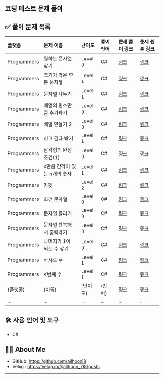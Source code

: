 ## 코딩 테스트 문제 풀이

## ✅ 풀이 문제 목록

| 플랫폼      | 문제 이름                                  | 난이도 | 풀이 언어 | 문제 풀이 링크                                                                 | 문제 원본 링크                                                               |
| :---------  | :----------------------------------------- | :----- | :-------- | :------------------------------------------------------------------------ | :--------------------------------------------------------------------------- |
| Programmers| 원하는 문자열 찾기| Level 0 | C#        | [링크](https://velog.io/@allhoon_718/C-%EC%9B%90%ED%95%98%EB%8A%94-%EB%AC%B8%EC%9E%90%EC%97%B4-%EC%B0%BE%EA%B8%B0) | [링크](https://school.programmers.co.kr/learn/courses/30/lessons/181878)             |
| Programmers| 크기가 작은 부분 문자열                       | Level 1 | C# | [링크](https://velog.io/@allhoon_718/C-%EC%9B%90%ED%95%98%EB%8A%94-%EB%AC%B8%EC%9E%90%EC%97%B4-%EC%B0%BE%EA%B8%B0-ekw8zgqr) | [링크](https://school.programmers.co.kr/learn/courses/30/lessons/147355)|
| Programmers| 문자열 나누기                       | Level 1 | C# | [링크](https://velog.io/@allhoon_718/C-%EB%AC%B8%EC%9E%90%EC%97%B4-%EB%82%98%EB%88%84%EA%B8%B0) | [링크](https://school.programmers.co.kr/learn/courses/30/lessons/140108)|
| Programmers| 배열의 원소만큼 추가하기 | Level 0 | C# | [링크](https://velog.io/@allhoon_718/C-%EB%B0%B0%EC%97%B4%EC%9D%98-%EC%9B%90%EC%86%8C%EB%A7%8C%ED%81%BC-%EC%B6%94%EA%B0%80%ED%95%98%EA%B8%B0) | [링크](https://school.programmers.co.kr/learn/courses/30/lessons/181861)|
| Programmers| 배열 만들기 2| Level 0 | C# | [링크](https://velog.io/@allhoon_718/C-%EB%B0%B0%EC%97%B4-%EB%A7%8C%EB%93%A4%EA%B8%B02) | [링크](https://school.programmers.co.kr/learn/courses/30/lessons/181921)|
| Programmers| 신고 결과 받기 | Level 1 | C# | [링크](https://velog.io/@allhoon_718/C-%EC%8B%A0%EA%B3%A0-%EA%B2%B0%EA%B3%BC-%EB%B0%9B%EA%B8%B0) | [링크](https://school.programmers.co.kr/learn/courses/30/lessons/92334)|
| Programmers| 삼각형의 완성조건(1) | Level 0 | C# | [링크](https://velog.io/@allhoon_718/C-%EC%82%BC%EA%B0%81%ED%98%95%EC%9D%98-%EC%99%84%EC%84%B1%EC%A1%B0%EA%B1%B4-1) | [링크](https://school.programmers.co.kr/learn/courses/30/lessons/120889)|
| Programmers| x만큼 간격이 있는 n개의 숫자 | Level 1 | C# | [링크](https://velog.io/@allhoon_718/C-x%EB%A7%8C%ED%81%BC-%EA%B0%84%EA%B2%A9%EC%9D%B4-%EC%9E%88%EB%8A%94-n%EA%B0%9C%EC%9D%98-%EC%88%AB%EC%9E%90) | [링크](https://school.programmers.co.kr/learn/courses/30/lessons/12954)|
| Programmers| 카펫 | Level 2 | C# | [링크](https://velog.io/@allhoon_718/C-%EC%B9%B4%ED%8E%AB-%EC%83%89%EA%B9%94-%EC%88%AB%EC%9E%90-%EC%84%B8%EA%B8%B0) | [링크](https://school.programmers.co.kr/learn/courses/30/lessons/42842)|
| Programmers| 조건 문자열 | Level 0 | C# |[링크](https://velog.io/@allhoon_718/C-%EC%A1%B0%EA%B1%B4-%EB%AC%B8%EC%9E%90%EC%97%B4) | [링크](https://school.programmers.co.kr/learn/courses/30/lessons/181934?language=csharp)|
| Programmers| 문자열 돌리기 | Level 0 | C# | [링크](https://velog.io/@allhoon_718/C-%EB%AC%B8%EC%9E%90%EC%97%B4-%EB%8F%8C%EB%A6%AC%EA%B8%B0) | [링크](https://school.programmers.co.kr/learn/courses/30/lessons/181945)|
| Programmers| 문자열 반복해서 출력하기 | Level 0 | C# | [링크](https://velog.io/@allhoon_718/C-%EB%AC%B8%EC%9E%90%EC%97%B4-%EB%B0%98%EB%B3%B5%ED%95%B4%EC%84%9C-%EC%B6%9C%EB%A0%A5%ED%95%98%EA%B8%B0) | [링크](https://school.programmers.co.kr/learn/courses/30/lessons/181950)|
| Programmers| 나머지가 1이 되는 수 찾기 | Level 0 | C# | [링크](https://velog.io/@allhoon_718/C-%EB%82%98%EB%A8%B8%EC%A7%80%EA%B0%80-1%EC%9D%B4-%EB%90%98%EB%8A%94-%EC%88%98-%EC%B0%BE%EA%B8%B0) | [링크](https://school.programmers.co.kr/learn/courses/30/lessons/87389)|
| Programmers| 하샤드 수 | Level 1 | C# | [링크](https://velog.io/@allhoon_718/C-%ED%95%98%EC%83%A4%EB%93%9C-%EC%88%98) | [링크](https://school.programmers.co.kr/learn/courses/30/lessons/12947)|
| Programmers| K번째 수| Level 1 | C# | [링크]([https://velog.io/@allhoon_718/C-%ED%95%98%EC%83%A4%EB%93%9C-%EC%88%98](https://velog.io/@allhoon_718/C-K%EB%B2%88%EC%A7%B8-%EC%88%98)) | [링크](https://school.programmers.co.kr/learn/courses/30/lessons/42748?language=csharp#)|
| (플랫폼)| (이름)                          | (난이도) | (언어) | [링크]() | [링크]()|
| ...              | ...                                        | ...    | ...       | ...                                                                       | ...                                                                          |

## 🛠️ 사용 언어 및 도구

*   C#

## 🙋‍♂️ About Me

*   GitHub: https://github.com/allhoon18
*   Velog : https://velog.io/@allhoon_718/posts

---

